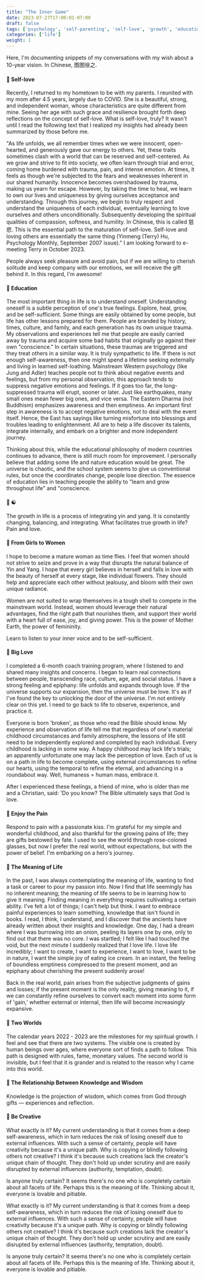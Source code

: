 ```yaml
---
title: "The Inner Game"
date: 2023-07-27T17:00:01-07:00
draft: false
tags: ['psychology', 'self-parenting', 'self-love', 'growth', 'education']
categories: ['life']
weight: 1 
---
```


Here, I'm documenting snippets of my conversations with my wish about a 10-year vision. In Chinese, 图图徐之.

#### 🔖 Self-love
Recently, I returned to my hometown to be with my parents. I reunited with my mom after 4.5 years, largely due to COVID. She is a beautiful, strong, and independent woman, whose characteristics are quite different from mine. Seeing her age with such grace and resilience brought forth deep reflections on the concept of self-love. What is self-love, truly? It wasn't until I read the following text that I realized my insights had already been summarized by those before me.

"As life unfolds, we all remember times when we were innocent, open-hearted, and generously gave our energy to others. Yet, these traits sometimes clash with a world that can be reserved and self-centered. As we grow and strive to fit into society, we often learn through trial and error, coming home burdened with trauma, pain, and intense emotion. At times, it feels as though we're subjected to the fears and weaknesses inherent in our shared humanity. Innocence becomes overshadowed by trauma, making us yearn for escape. However, by taking the time to heal, we learn to own our lives and uniqueness by giving ourselves acceptance and understanding. Through this journey, we begin to truly respect and understand the uniqueness of each individual, eventually learning to love ourselves and others unconditionally. Subsequently developing the spiritual qualities of compassion, softness, and humility. In Chinese, this is called 慈悲. This is the essential path to the maturation of self-love. Self-love and loving others are essentially the same thing (Yinmeng (Terry) Hu, Psychology Monthly, September 2007 issue)." I am looking forward to e-meeting Terry in October 2023.

People always seek pleasure and avoid pain, but if we are willing to cherish solitude and keep company with our emotions, we will receive the gift behind it. In this regard, I'm awesome!

#### 🔖 Education
The most important thing in life is to understand oneself. Understanding oneself is a subtle perception of one's true feelings. Explore, heal, grow, and be self-sufficient. Some things are easily obtained by some people, but life has other lessons prepared for them. People are branded by history, times, culture, and family, and each generation has its own unique trauma. My observations and experiences tell me that people are easily carried away by trauma and acquire some bad habits that originally go against their own "conscience." In certain situations, these traumas are triggered and they treat others in a similar way. It is truly sympathetic to life. If there is not enough self-awareness, then one might spend a lifetime seeking externally and living in learned self-loathing. Mainstream Western psychology (like Jung and Adler) teaches people not to think about negative events and feelings, but from my personal observation, this approach tends to suppress negative emotions and feelings. If it goes too far, the long-suppressed trauma will erupt, sooner or later. Just like earthquakes, many small ones mean fewer big ones, and vice versa. The Eastern Dharma (not Buddhism) emphasizes awareness and then emptiness. An important first step in awareness is to accept negative emotions, not to deal with the event itself. Hence, the East has sayings like turning misfortune into blessings and troubles leading to enlightenment. All are to help a life discover its talents, integrate internally, and embark on a brighter and more independent journey.

Thinking about this, while the educational philosophy of modern countries continues to advance, there is still much room for improvement. I personally believe that adding some life and nature education would be great. The universe is chaotic, and the school system seems to give us conventional rules, but once the coordinates change, people lose direction. The essence of education lies in teaching people the ability to "learn and grow throughout life" and "conscience.

#### 🔖 ☯️
The growth in life is a process of integrating yin and yang. It is constantly changing, balancing, and integrating. What facilitates true growth in life? Pain and love. 

#### 🔖 From Girls to Women
I hope to become a mature woman as time flies. I feel that women should not strive to seize and prove in a way that disrupts the natural balance of Yin and Yang. I hope that every girl believes in herself and falls in love with the beauty of herself at every stage, like individual flowers. They should help and appreciate each other without jealousy, and bloom with their own unique radiance.

Women are not suited to wrap themselves in a tough shell to compete in the mainstream world. Instead, women should leverage their natural advantages, find the right path that nourishes them, and support their world with a heart full of ease, joy, and giving power. This is the power of Mother Earth, the power of femininity. 

Learn to listen to your inner voice and to be self-sufficient.

#### 🔖 Big Love
I completed a 6-month coach training program, where I listened to and shared many insights and concerns. I began to learn real connections between people, transcending race, culture, age, and social status. I have a strong feeling and epiphany: life unfolds and expands through love. If the universe supports our expansion, then the universe must be love. It's as if I've found the key to unlocking the door of the universe. I'm not entirely clear on this yet. I need to go back to life to observe, experience, and practice it.

Everyone is born 'broken', as those who read the Bible should know. My experience and observation of life tell me that regardless of one's material childhood circumstances and family atmosphere, the lessons of life still need to be independently explored and completed by each individual. Every childhood is lacking in some way. A happy childhood may lack life's trials; an apparently unfortunate one may lack the perception of love. Each of us is on a path in life to become complete, using external circumstances to refine our hearts, using the temporal to refine the eternal, and advancing in a roundabout way. Well, humaness = human mass, embrace it.

After I experienced these feelings, a friend of mine, who is older than me and a Christian, said: 'Do you know? The Bible ultimately says that God is love.

#### 🔖 Enjoy the Pain
Respond to pain with a passionate kiss. I'm grateful for my simple and wonderful childhood, and also thankful for the growing pains of life; they are gifts bestowed by fate. I used to see the world through rose-colored glasses, but now I prefer the real world, without expectations, but with the power of belief. I'm embarking on a hero's journey.

#### 🔖 The Meaning of Life
In the past, I was always contemplating the meaning of life, wanting to find a task or career to pour my passion into. Now I find that life seemingly has no inherent meaning; the meaning of life seems to be in learning how to give it meaning. Finding meaning in everything requires cultivating a certain ability. I've felt a lot of things; I can't help but think. I want to embrace painful experiences to learn something, knowledge that isn't found in books. I read, I think, I understand, and I discover that the ancients have already written about their insights and knowledge. One day, I had a dream where I was burrowing into an onion, peeling its layers one by one, only to find out that there was no core. I was startled; I felt like I had touched the void, but the next minute I suddenly realized that I love life. I love life incredibly; I want to create, I want to experience, I want to love, I want to be in nature, I want the simple joy of eating ice cream. In an instant, the feeling of boundless emptiness compressed to the present moment, and an epiphany about cherishing the present suddenly arose!

Back in the real world, pain arises from the subjective judgments of gains and losses; if the present moment is the only reality, giving meaning to it, if we can constantly refine ourselves to convert each moment into some form of 'gain,' whether external or internal, then life will become increasingly expansive.

#### 🔖 Two Worlds
The calendar years 2022 - 2023 are the milestones for my spiritual growth. I feel and see that there are two systems. The visible one is created by human beings over ages, where everyone sort of finds a path to follow. This path is designed with rules, fame, monetary values. The second world is invisible, but I feel that it is grander and is related to the reason why I came into this world.


#### 🔖 The Relationship Between Knowledge and Wisdom
Knowledge is the projection of wisdom, which comes from God through gifts — experiences and reflection.


#### 🔖 Be Creative
What exactly is it? My current understanding is that it comes from a deep self-awareness, which in turn reduces the risk of losing oneself due to external influences. With such a sense of certainty, people will have creativity because it's a unique path. Why is copying or blindly following others not creative? I think it's because such creations lack the creator's unique chain of thought. They don't hold up under scrutiny and are easily disrupted by external influences (authority, temptation, doubt).

Is anyone truly certain? It seems there's no one who is completely certain about all facets of life. Perhaps this is the meaning of life. Thinking about it, everyone is lovable and pitiable. 

What exactly is it? My current understanding is that it comes from a deep self-awareness, which in turn reduces the risk of losing oneself due to external influences. With such a sense of certainty, people will have creativity because it's a unique path. Why is copying or blindly following others not creative? I think it's because such creations lack the creator's unique chain of thought. They don't hold up under scrutiny and are easily disrupted by external influences (authority, temptation, doubt).

Is anyone truly certain? It seems there's no one who is completely certain about all facets of life. Perhaps this is the meaning of life. Thinking about it, everyone is lovable and pitiable. 









